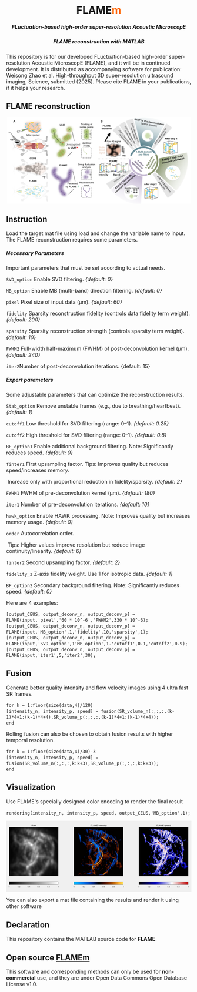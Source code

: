<p>
<h1 align="center">FLAME<font color="#FF6600">m</font></h1>
<h5 align="center">FLuctuation-based high-order super-resolution Acoustic MicroscopE</h5>
<h5 align="center">FLAME reconstruction with MATLAB</h5>
</p>




This repository is for our developed FLuctuation-based high-order super-resolution Acoustic MicroscopE (FLAME), and it will be in continued development. It is distributed as accompanying software for publication: Weisong Zhao et al. High-throughput 3D super-resolution ultrasound imaging,  Science, submitted (2025). Please cite FLAME in your publications, if it helps your research.



## FLAME reconstruction

<p align='center'>
<img src='./imgs/workflow.png' align="center" width=500>
</p>


## Instruction

Load the target mat file using load and change the variable name to input. The FLAME reconstruction requires some parameters. 

<h5>Necessary Parameters</h5>

Important parameters that must be set according to actual needs.

`SVD_option`  Enable SVD filtering. *{default: 0}*

`MB_option` Enable MB (multi-band) direction filtering. *{default: 0}*

`pixel` Pixel size of input data (µm). *{default: 60}*

`fidelity` Sparsity reconstruction fidelity (controls data fidelity term weight). *{default: 200}*

`sparsity` Sparsity reconstruction strength (controls sparsity term weight). *{default: 10}*

`FWHM2` Full-width half-maximum (FWHM) of post-deconvolution kernel (µm). *{default: 240}*

`iter2`Number of post-deconvolution iterations. {default: 15}

<h5>Expert parameters</h5>

Some adjustable parameters that can optimize the reconstruction results.

`Stab_option` Remove unstable frames (e.g., due to breathing/heartbeat). *{default: 1}*

`cutoff1` Low threshold for SVD filtering (range: 0–1). *{default: 0.25}*

`cutoff2`  High threshold for SVD filtering (range: 0–1). *{default: 0.8}*

`BF_option1` Enable additional background filtering. Note: Significantly reduces speed. *{default: 0}*

`finter1` First upsampling factor. Tips: Improves quality but reduces speed/increases memory. 

​                 Increase only with proportional reduction in fidelity/sparsity. *{default: 2}*

`FWHM1` FWHM of pre-deconvolution kernel (µm).  *{default: 180}*

`iter1` Number of pre-deconvolution iterations. *{default: 10}*

`hawk_option` Enable HAWK processing. Note: Improves quality but increases memory usage. *{default: 0}*

`order` Autocorrelation order. 

​             Tips: Higher values improve resolution but reduce image continuity/linearity. *{default: 6}*

`finter2` Second upsampling factor. *{default: 2}*

`fidelity_z` Z-axis fidelity weight. Use 1 for isotropic data. *{default: 1}*

`BF_option2` Secondary background filtering. Note: Significantly reduces speed. *{default: 0}*



Here are 4 examples:

```
[output_CEUS, output_deconv_n, output_deconv_p] = FLAME(input,'pixel','60 * 10^-6','FWHM2',330 * 10^-6);
[output_CEUS, output_deconv_n, output_deconv_p] = FLAME(input,'MB_option',1,'fidelity',10,'sparsity',1);
[output_CEUS, output_deconv_n, output_deconv_p] = FLAME(input,'SVD_option',1'MB_option',1.'cutoff1',0.1,'cutoff2',0.9);
[output_CEUS, output_deconv_n, output_deconv_p] = FLAME(input,'iter1',5,'iter2',30);
```

## Fusion

Generate better quality intensity and flow velocity images using 4 ultra fast SR frames.

```
for k = 1:floor(size(data,4)/120)
[intensity_n, intensity_p, speed] = fusion(SR_volume_n(:,:,:,(k-1)*4+1:(k-1)*4+4),SR_volume_p(:,:,:,(k-1)*4+1:(k-1)*4+4));
end
```

Rolling fusion can also be chosen to obtain fusion results with higher temporal resolution.

```
for k = 1:floor(size(data,4)/30)-3
[intensity_n, intensity_p, speed] = fusion(SR_volume_n(:,:,:,k:k+3),SR_volume_p(:,:,:,k:k+3));
end
```

## Visualization

Use FLAME's specially designed color encoding to render the final result

```
rendering(intensity_n, intensity_p, speed, output_CEUS,'MB_option',1);
```

<p align='center'>
<img src='./imgs/rendering.png' align="center" width=600>
</p>

You can also export a mat file containing the results and render it using other software

## Declaration

This repository contains the MATLAB source code for **FLAME**.

## Open source [FLAMEm](https://github.com/SR-Wiki/FLAMEm)

This software and corresponding methods can only be used for **non-commercial** use, and they are under Open Data Commons Open Database License v1.0.

